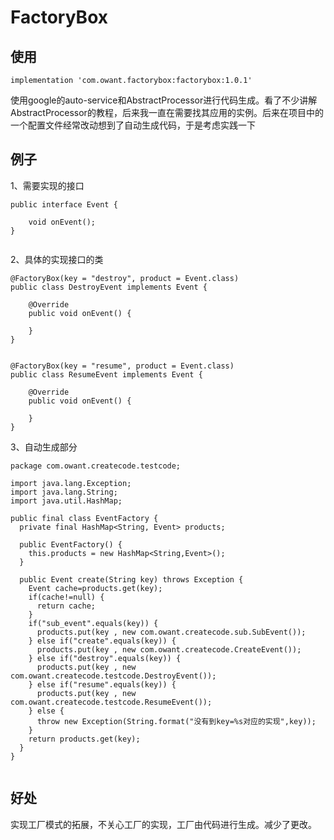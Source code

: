 # FactoryBox

## 使用

```
implementation 'com.owant.factorybox:factorybox:1.0.1'

```

使用google的auto-service和AbstractProcessor进行代码生成。看了不少讲解AbstractProcessor的教程，后来我一直在需要找其应用的实例。后来在项目中的一个配置文件经常改动想到了自动生成代码，于是考虑实践一下

## 例子
1、需要实现的接口
```
public interface Event {

    void onEvent();
}


```
2、具体的实现接口的类
```
@FactoryBox(key = "destroy", product = Event.class)
public class DestroyEvent implements Event {

    @Override
    public void onEvent() {

    }
}


@FactoryBox(key = "resume", product = Event.class)
public class ResumeEvent implements Event {

    @Override
    public void onEvent() {

    }
}

```

3、自动生成部分
```
package com.owant.createcode.testcode;

import java.lang.Exception;
import java.lang.String;
import java.util.HashMap;

public final class EventFactory {
  private final HashMap<String, Event> products;

  public EventFactory() {
    this.products = new HashMap<String,Event>();
  }

  public Event create(String key) throws Exception {
    Event cache=products.get(key);
    if(cache!=null) {
      return cache;
    }
    if("sub_event".equals(key)) {
      products.put(key , new com.owant.createcode.sub.SubEvent());
    } else if("create".equals(key)) {
      products.put(key , new com.owant.createcode.CreateEvent());
    } else if("destroy".equals(key)) {
      products.put(key , new com.owant.createcode.testcode.DestroyEvent());
    } else if("resume".equals(key)) {
      products.put(key , new com.owant.createcode.testcode.ResumeEvent());
    } else {
      throw new Exception(String.format("没有到key=%s对应的实现",key));
    }
    return products.get(key);
  }
}


```


## 好处
实现工厂模式的拓展，不关心工厂的实现，工厂由代码进行生成。减少了更改。
